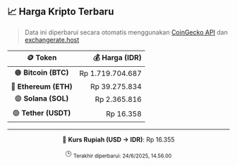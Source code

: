 

<!-- HARGA_KRIPTO -->
## 📈 Harga Kripto Terbaru

> Data ini diperbarui secara otomatis menggunakan [CoinGecko API](https://www.coingecko.com/) dan [exchangerate.host](https://exchangerate.host/)

<div align="center">

| 🪙 Token | 💰 Harga (IDR) |
|:------:|---------------:|
| 🟠 **Bitcoin (BTC)**   | Rp 1.719.704.687 |
| 🔵 **Ethereum (ETH)**  | Rp 39.275.834 |
| 🟣 **Solana (SOL)**    | Rp 2.365.816 |
| 🟢 **Tether (USDT)**   | Rp 16.358 |

---

💱 **Kurs Rupiah (USD → IDR)**: Rp 16.355

🕒 <sub>Terakhir diperbarui: 24/6/2025, 14.56.00</sub>

</div>
<!-- /HARGA_KRIPTO -->